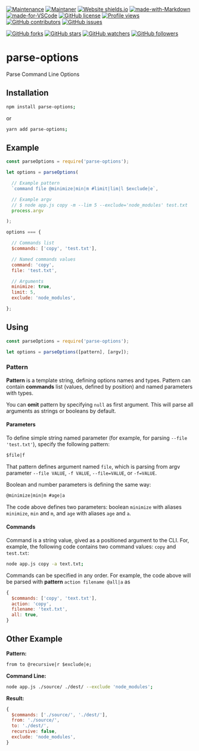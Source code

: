 [![Maintenance](https://img.shields.io/badge/Maintained%3F-yes-green.svg)](https://GitHub.com/teniryte/parse-options/graphs/commit-activity) [![Maintaner](https://img.shields.io/badge/Maintainer-teniryte-blue)](https://img.shields.io/badge/maintainer-teniryte-blue) [![Website shields.io](https://img.shields.io/website-up-down-green-red/http/shields.io.svg)](https://parse-options.sencort.com/) [![made-with-Markdown](https://img.shields.io/badge/Made%20with-Markdown-1f425f.svg)](http://commonmark.org) [![made-for-VSCode](https://img.shields.io/badge/Made%20for-VSCode-1f425f.svg)](https://code.visualstudio.com/) [![GitHub license](https://img.shields.io/github/license/teniryte/parse-options.svg)](https://github.com/teniryte/parse-options/blob/master/LICENSE) [![Profile views](https://gpvc.arturio.dev/teniryte)](https://gpvc.arturio.dev/teniryte) [![GitHub contributors](https://img.shields.io/github/contributors/teniryte/parse-options.svg)](https://GitHub.com/teniryte/parse-options/graphs/contributors/) [![GitHub issues](https://img.shields.io/github/issues/teniryte/parse-options.svg)](https://GitHub.com/teniryte/parse-options/issues/)

[![GitHub forks](https://img.shields.io/github/forks/teniryte/parse-options.svg?style=social&label=Fork&maxAge=2592000)](https://GitHub.com/teniryte/parse-options/network/) [![GitHub stars](https://img.shields.io/github/stars/teniryte/parse-options.svg?style=social&label=Star&maxAge=2592000)](https://GitHub.com/teniryte/parse-options/stargazers/) [![GitHub watchers](https://img.shields.io/github/watchers/teniryte/parse-options.svg?style=social&label=Watch&maxAge=2592000)](https://GitHub.com/teniryte/parse-options/watchers/) [![GitHub followers](https://img.shields.io/github/followers/teniryte.svg?style=social&label=Follow&maxAge=2592000)](https://github.com/teniryte?tab=followers)

# parse-options

Parse Command Line Options

## Installation

```sh
npm install parse-options;
```

or

```sh
yarn add parse-options;
```

## Example

```js
const parseOptions = require('parse-options');

let options = parseOptions(

  // Example pattern
  `command file @minimize|min|m #limit|lim|l $exclude|e`,

  // Example argv
  // $ node app.js copy -m --lim 5 --exclude='node_modules' test.txt
  process.argv

);

options === {

  // Commands list
  $commands: ['copy', 'test.txt'],

  // Named commands values
  command: 'copy',
  file: 'test.txt',

  // Arguments
  minimize: true,
  limit: 5,
  exclude: 'node_modules',

};
```

## Using

```js
const parseOptions = require('parse-options');

let options = parseOptions([pattern], [argv]);
```

### Pattern

**Pattern** is a template string, defining options names and types. Pattern can contain **commands** list (values, defined by position) and named parameters with types.

You can **omit** pattern by specifying `null` as first argument. This will parse all arguments as strings or booleans by default.

#### Parameters

To define simple string named parameter (for example, for parsing `--file 'test.txt'`), specify the following pattern:

```txt
$file|f
```

That pattern defines argument named `file`, which is parsing from argv parameter `--file VALUE`, `-f VALUE`, `--file=VALUE`, or `-f=VALUE`.

Boolean and number parameters is defining the same way:

```txt
@minimize|min|m #age|a
```

The code above defines two parameters: boolean `minimize` with aliases `minimize`, `min` and `m`, and `age` with aliases `age` and `a`.

#### Commands

Command is a string value, gived as a positioned argument to the CLI. For, example, the following code contains two command values: `copy` and `test.txt`:

```sh
node app.js copy -a text.txt;
```

Commands can be specified in any order. For example, the code above will be parsed with **pattern** `action filename @all|a` as

```js
{
  $commands: ['copy', 'text.txt'],
  action: 'copy',
  filename: 'text.txt',
  all: true,
}
```

## Other Example

**Pattern:**

```txt
from to @recursive|r $exclude|e;
```

**Command Line:**

```sh
node app.js ./source/ ./dest/ --exclude 'node_modules';
```

**Result:**

```js
{
  $commands: ['./source/', './dest/'],
  from: './source/',
  to: './dest/',
  recursive: false,
  exclude: 'node_modules',
}
```
